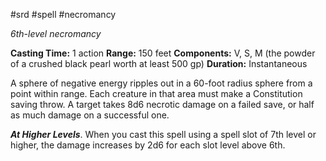 #srd #spell #necromancy 

*6th-level necromancy*

**Casting Time:** 1 action
**Range:** 150 feet
**Components:** V, S, M (the powder of a crushed black pearl worth at least 500 gp)
**Duration:** Instantaneous

A sphere of negative energy ripples out in a 60-foot radius sphere from a point within range. Each creature in that area must make a Constitution saving throw. A target takes 8d6 necrotic damage on a failed save, or half as much damage on a successful one.

***At Higher Levels***. When you cast this spell using a spell slot of 7th level or higher, the damage increases by 2d6 for each slot level above 6th.
